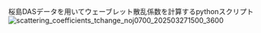 桜島DASデータを用いてウェーブレット散乱係数を計算するpythonスクリプト
![scattering_coefficients_tchange_noj0700_202503271500_3600](https://github.com/user-attachments/assets/4b6fe227-7ddb-4aae-a01f-b2fd7f327464)


